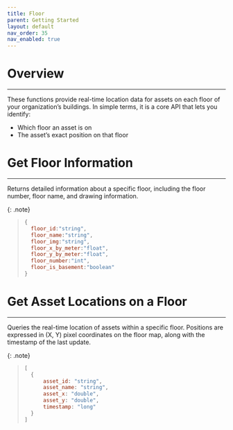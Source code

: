 ```yaml
---
title: Floor
parent: Getting Started
layout: default
nav_order: 35
nav_enabled: true
---
```


# Overview
---

These functions provide real-time location data for assets on each floor of your organization’s buildings.
In simple terms, it is a core API that lets you identify:
- Which floor an asset is on
- The asset’s exact position on that floor


# Get Floor Information
---

Returns detailed information about a specific floor, including the floor number, floor name, and drawing information.

{: .note}
>
> ```js
> {
>	floor_id:"string",
>	floor_name:"string",
>	floor_img:"string",
>	floor_x_by_meter:"float",
>	floor_y_by_meter:"float",
>	floor_number:"int",
>	floor_is_basement:"boolean"
> }
> ```

# Get Asset Locations on a Floor
---

Queries the real-time location of assets within a specific floor.
Positions are expressed in (X, Y) pixel coordinates on the floor map, along with the timestamp of the last update.

{: .note}
>
> ```js
> [
>   {
>       asset_id: "string",
>       asset_name: "string",
>       asset_x: "double",
>       asset_y: "double",
>       timestamp: "long"
>   }   
> ]
> ```